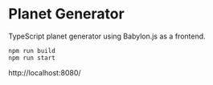 # Planet Generator
TypeScript planet generator using Babylon.js as a frontend.

```
npm run build
npm run start
```
http://localhost:8080/

